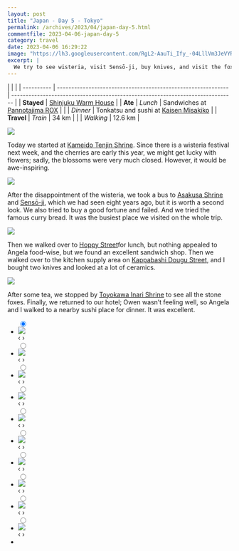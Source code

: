```yaml
---
layout: post
title: "Japan - Day 5 - Tokyo"
permalink: /archives/2023/04/japan-day-5.html
commentfile: 2023-04-06-japan-day-5
category: travel
date: 2023-04-06 16:29:22
image: "https://lh3.googleusercontent.com/RgL2-AauTi_Ify_-04LllVm3JeVYRxzbN78NM2IPS5w6JqqmUBDK72FyGLM7jqe6ijXKwY6UCqau2RAdjy1CpAXxO-016AdIJpm1RT9J9QwK0ee8LeHwwUipaz86iceA1OSqITbXXsw=w1920-h1080"
excerpt: |
  We try to see wisteria, visit Sensō-ji, buy knives, and visit the fox shrine.
---
```


|            |                                                              |
| ---------- | ------------------------------------------------------------ | ------------------------------------------------------------------------------ |
| **Stayed** | [Shinjuku Warm House](https://goo.gl/maps/x7HtrFioxFaYJSAt6) |
| **Ate**    | _Lunch_                                                      | Sandwiches at [Pannotajima ROX](https://goo.gl/maps/x9ag5Ja5LpfDNapt5)         |
|            | _Dinner_                                                     | Tonkatsu and sushi at [Kaisen Misakiko](https://goo.gl/maps/EkEdoJqD3Bw1SBoVA) |
| **Travel** | _Train_                                                      | 34 km                                                                          |
|            | _Walking_                                                    | 12.6 km                                                                        |

  <a href="https://lh3.googleusercontent.com/09BkR_ISHebQF-LdE5qiDn7bB-Sho0-ypDxKreAfu_oLzJ6UXPd44JPeqygSGT5mSnH1p8GfG45tOLiQc6b8ebZ6hn885-eCsF6e2LcBmoKU6pWIhgjqyzLYLTN5B2nPwcXSVOmh2dk=w1920-h1080" target="_blank">
    <img src="https://lh3.googleusercontent.com/09BkR_ISHebQF-LdE5qiDn7bB-Sho0-ypDxKreAfu_oLzJ6UXPd44JPeqygSGT5mSnH1p8GfG45tOLiQc6b8ebZ6hn885-eCsF6e2LcBmoKU6pWIhgjqyzLYLTN5B2nPwcXSVOmh2dk=h480" />
  </a>

Today we started at [Kameido Tenjin Shrine](https://goo.gl/maps/Ny7mpokNfNCeAzq57). Since there is a wisteria festival next week, and the cherries are early this year, we might get lucky with flowers; sadly, the blossoms were very much closed. However, it would be awe-inspiring.

  <a href="https://lh3.googleusercontent.com/RAxQNXvYpWP_rmZFR1Pf5LY20vdXAlYdiLem5XG76vHNIG-2NWsL64lhwtvTmlj0eAUvKXBo5L6sJtke_6pWxpG5ZdjvDzNLUF-ajiixH0KiflB--SQwne34I5tULQ19PDoCQe0ZJ9g=w1920-h1080" target="_blank">
    <img src="https://lh3.googleusercontent.com/RAxQNXvYpWP_rmZFR1Pf5LY20vdXAlYdiLem5XG76vHNIG-2NWsL64lhwtvTmlj0eAUvKXBo5L6sJtke_6pWxpG5ZdjvDzNLUF-ajiixH0KiflB--SQwne34I5tULQ19PDoCQe0ZJ9g=h480" />
  </a>

After the disappointment of the wisteria, we took a bus to [Asakusa Shrine](https://goo.gl/maps/1fQiSbZWjicYsuJx6) and [Sensō-ji](https://goo.gl/maps/2iGfC9yFifHEAqvq9), which we had seen eight years ago, but it is worth a second look. We also tried to buy a good fortune and failed. And we tried the famous curry bread. It was the busiest place we visited on the whole trip.

  <a href="https://lh3.googleusercontent.com/pw/AJFCJaUM-HPtQQUWsdV5_Lel_NXiqAaUkSHMwK35GUIl6GjC8U5A98T1XtrAXmTRblVETFdPy1Or2fSA_OlnIk97iXqsd1F5Bxs5h-Xeoii6IACIHI1m0PHM=w1920-h1080" target="_blank">
    <img src="https://lh3.googleusercontent.com/pw/AJFCJaUM-HPtQQUWsdV5_Lel_NXiqAaUkSHMwK35GUIl6GjC8U5A98T1XtrAXmTRblVETFdPy1Or2fSA_OlnIk97iXqsd1F5Bxs5h-Xeoii6IACIHI1m0PHM=h480" />
  </a>

Then we walked over to [Hoppy Street](https://goo.gl/maps/wh79bTfMSRXmPvJr9)for lunch, but nothing appealed to Angela food-wise, but we found an excellent sandwich shop. Then we walked over to the kitchen supply area on [Kappabashi Dougu Street](https://goo.gl/maps/svkZkoX6VzsYA3Qf6), and I bought two knives and looked at a lot of ceramics.

  <a href="https://lh3.googleusercontent.com/mBpT0n_UyGn4NIXCVs5qynjplzItJzg8jsZs_-BxMPgRX8mJcmcQ7bo31i2E7PhLcvxsAMB0dIanFPeIi432N4saB2JgQlGsD4NNMKnkxx8OchwpbplGuZSJ1UbOWzLDhMuriRMBNUM=w1920-h1080" target="_blank">
    <img src="https://lh3.googleusercontent.com/mBpT0n_UyGn4NIXCVs5qynjplzItJzg8jsZs_-BxMPgRX8mJcmcQ7bo31i2E7PhLcvxsAMB0dIanFPeIi432N4saB2JgQlGsD4NNMKnkxx8OchwpbplGuZSJ1UbOWzLDhMuriRMBNUM=h480" />
  </a>

After some tea, we stopped by [Toyokawa Inari Shrine](https://goo.gl/maps/554CUSJudMhVgi4h8) to see all the stone foxes. Finally, we returned to our hotel; Owen wasn’t feeling well, so Angela and I walked to a nearby sushi place for dinner. It was excellent.

<ul class="slides">
    <input type="radio" name="radio-btn" id="img-1" checked="checked" />
    <li class="slide-container">
        <div class="slide">
          <a href="/assets/images/insta/339527696_1633225743831967_1477353681286072880_n_17985191398852711.jpg"><img src="/assets/images/insta/339527696_1633225743831967_1477353681286072880_n_17985191398852711.jpg" /></a>
        </div>
    <div class="nav">
      <label for="img-10" class="prev">&#x2039;</label>
      <label for="img-2" class="next">&#x203a;</label>
    </div>
    </li>
        <input type="radio" name="radio-btn" id="img-2"  />
    <li class="slide-container">
        <div class="slide">
          <a href="/assets/images/insta/339707872_920070155922186_1689396021279834314_n_18192122086300429.jpg"><img src="/assets/images/insta/339707872_920070155922186_1689396021279834314_n_18192122086300429.jpg" /></a>
        </div>
    <div class="nav">
      <label for="img-1" class="prev">&#x2039;</label>
      <label for="img-3" class="next">&#x203a;</label>
    </div>
    </li>
        <input type="radio" name="radio-btn" id="img-3"  />
    <li class="slide-container">
        <div class="slide">
          <a href="/assets/images/insta/339808984_3511598265740448_9203288971856341867_n_18357336448050703.jpg"><img src="/assets/images/insta/339808984_3511598265740448_9203288971856341867_n_18357336448050703.jpg" /></a>
        </div>
    <div class="nav">
      <label for="img-2" class="prev">&#x2039;</label>
      <label for="img-4" class="next">&#x203a;</label>
    </div>
    </li>
        <input type="radio" name="radio-btn" id="img-4"  />
    <li class="slide-container">
        <div class="slide">
          <a href="/assets/images/insta/339973118_550181693906688_2676017400488712222_n_18217361746168100.jpg"><img src="/assets/images/insta/339973118_550181693906688_2676017400488712222_n_18217361746168100.jpg" /></a>
        </div>
    <div class="nav">
      <label for="img-3" class="prev">&#x2039;</label>
      <label for="img-5" class="next">&#x203a;</label>
    </div>
    </li>
        <input type="radio" name="radio-btn" id="img-5"  />
    <li class="slide-container">
        <div class="slide">
          <a href="/assets/images/insta/339704345_1278978069360291_5180395524974755569_n_17981009296915851.jpg"><img src="/assets/images/insta/339704345_1278978069360291_5180395524974755569_n_17981009296915851.jpg" /></a>
        </div>
    <div class="nav">
      <label for="img-4" class="prev">&#x2039;</label>
      <label for="img-6" class="next">&#x203a;</label>
    </div>
    </li>
        <input type="radio" name="radio-btn" id="img-6"  />
    <li class="slide-container">
        <div class="slide">
          <a href="/assets/images/insta/340029989_1200377723944196_495563861646656928_n_18184103266260449.jpg"><img src="/assets/images/insta/340029989_1200377723944196_495563861646656928_n_18184103266260449.jpg" /></a>
        </div>
    <div class="nav">
      <label for="img-5" class="prev">&#x2039;</label>
      <label for="img-7" class="next">&#x203a;</label>
    </div>
    </li>
        <input type="radio" name="radio-btn" id="img-7"  />
    <li class="slide-container">
        <div class="slide">
          <a href="/assets/images/insta/339500283_3395369050723165_7259497130071323488_n_17920827254687562.jpg"><img src="/assets/images/insta/339500283_3395369050723165_7259497130071323488_n_17920827254687562.jpg" /></a>
        </div>
    <div class="nav">
      <label for="img-6" class="prev">&#x2039;</label>
      <label for="img-8" class="next">&#x203a;</label>
    </div>
    </li>
        <input type="radio" name="radio-btn" id="img-8"  />
    <li class="slide-container">
        <div class="slide">
          <a href="/assets/images/insta/339969800_749162870032542_4220645318226377903_n_18006283828564549.jpg"><img src="/assets/images/insta/339969800_749162870032542_4220645318226377903_n_18006283828564549.jpg" /></a>
        </div>
    <div class="nav">
      <label for="img-7" class="prev">&#x2039;</label>
      <label for="img-9" class="next">&#x203a;</label>
    </div>
    </li>
        <input type="radio" name="radio-btn" id="img-9"  />
    <li class="slide-container">
        <div class="slide">
          <a href="/assets/images/insta/339834144_3507929249489805_7471754402072764605_n_18353304856063689.jpg"><img src="/assets/images/insta/339834144_3507929249489805_7471754402072764605_n_18353304856063689.jpg" /></a>
        </div>
    <div class="nav">
      <label for="img-8" class="prev">&#x2039;</label>
      <label for="img-10" class="next">&#x203a;</label>
    </div>
    </li>
    <input type="radio" name="radio-btn" id="img-10" />
    <li class="slide-container">
        <div class="slide">
          <a href="/assets/images/insta/339530063_1332007130680909_6978538191939474490_n_17979701777084532.jpg"><img src="/assets/images/insta/339530063_1332007130680909_6978538191939474490_n_17979701777084532.jpg" /></a>
        </div>
    <div class="nav">
      <label for="img-9" class="prev">&#x2039;</label>
      <label for="img-1" class="next">&#x203a;</label>
    </div>
    </li>
<li class="nav-dots">
      <label for="img-1" class="nav-dot" id="img-dot-1"></label>
      <label for="img-2" class="nav-dot" id="img-dot-2"></label>
      <label for="img-3" class="nav-dot" id="img-dot-3"></label>
      <label for="img-4" class="nav-dot" id="img-dot-4"></label>
      <label for="img-5" class="nav-dot" id="img-dot-5"></label>
      <label for="img-6" class="nav-dot" id="img-dot-6"></label>
      <label for="img-7" class="nav-dot" id="img-dot-7"></label>
      <label for="img-8" class="nav-dot" id="img-dot-8"></label>
      <label for="img-9" class="nav-dot" id="img-dot-9"></label>
      <label for="img-10" class="nav-dot" id="img-dot-10"></label>
</li>
</ul>
